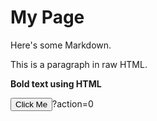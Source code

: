 # My Page

Here's some Markdown.

<p>This is a paragraph in raw HTML.</p>

<strong>Bold text using HTML</strong>

<button>Click Me</button>?action=0

